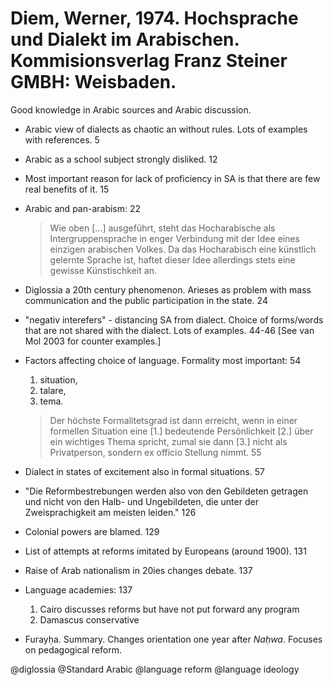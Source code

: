 # Diem, Werner, 1974. Hochsprache und Dialekt im Arabischen. Kommisionsverlag Franz Steiner GMBH: Weisbaden.

Good knowledge in Arabic sources and Arabic discussion.

- Arabic view of dialects as chaotic an without rules. Lots of examples with references. 5

- Arabic as a school subject strongly disliked. 12

- Most important reason for lack of proficiency in SA is that there are few real benefits of it. 15

- Arabic and pan-arabism: 22

    > Wie oben [...] ausgeführt, steht das Hocharabische als Intergruppensprache in enger Verbindung mit der Idee eines einzigen arabischen Volkes. Da das Hocharabisch eine künstlich gelernte Sprache ist, haftet dieser Idee allerdings stets eine gewisse Künstischkeit an.

- Diglossia a 20th century phenomenon. Arieses as problem with mass communication and the public participation in the state. 24

- "negativ interefers" - distancing SA from dialect. Choice of forms/words that are not shared with the dialect. Lots of examples. 44-46 [See van Mol 2003 for counter examples.]

- Factors affecting choice of language. Formality most important: 54

    1. situation, 
    2. talare, 
    3. tema. 

    > Der höchste Formalitetsgrad ist dann erreicht, wenn in einer formellen Situation eine [1.] bedeutende Persönlichkeit [2.] über ein wichtiges Thema spricht, zumal sie dann [3.] nicht als Privatperson, sondern ex officio Stellung nimmt. 55

- Dialect in states of excitement also in formal situations. 57

- "Die Reformbestrebungen werden also von den Gebildeten getragen und nicht von den Halb- und Ungebildeten, die unter der Zweisprachigkeit am meisten leiden." 126

- Colonial powers are blamed. 129

- List of attempts at reforms imitated by Europeans (around 1900). 131

- Raise of Arab nationalism in 20ies changes debate. 137

- Language academies:  137
    1. Cairo discusses reforms but have not put forward any program
    2. Damascus conservative

- Furayḥa. Summary. Changes orientation one year after *Naḥwa*. Focuses on pedagogical reform.

@diglossia
@Standard Arabic
@language reform
@language ideology
